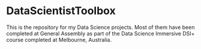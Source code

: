 # DataScientistToolbox
This is the repository for my Data Science projects. Most of them have been completed at General Assembly as part of the Data Science Immersive DSI+ course completed at Melbourne, Australia.
